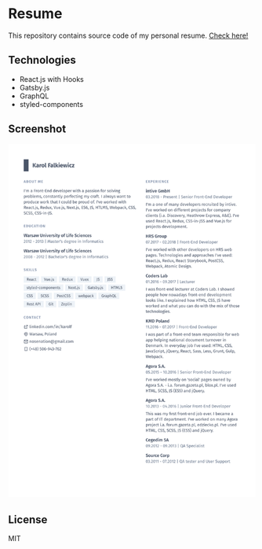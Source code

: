 # Resume

This repository contains source code of my personal resume. [Check here!](kfalkiewicz.github.io)

## Technologies

- React.js with Hooks
- Gatsby.js
- GraphQL
- styled-components

## Screenshot

![screenshot](https://raw.githubusercontent.com/kfalkiewicz/resume/master/screenshot.png)

## License

MIT
